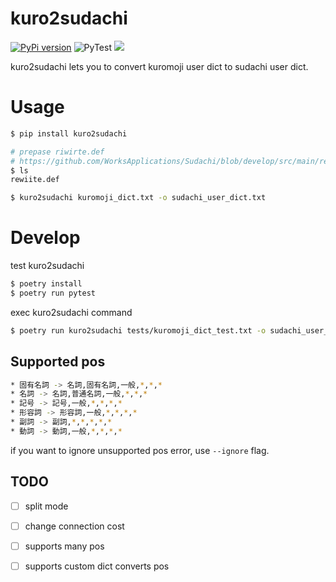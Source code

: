 # kuro2sudachi

[![PyPi version](https://img.shields.io/pypi/v/kuro2sudachi.svg)](https://pypi.python.org/pypi/kuro2sudachi/)
![PyTest](https://github.com/po3rin/kuro2sudachi/workflows/PyTest/badge.svg)
[![](https://img.shields.io/badge/python-3.9+-blue.svg)](https://www.python.org/downloads/release/python-390/)

kuro2sudachi lets you to convert kuromoji user dict to sudachi user dict.

# Usage

```sh
$ pip install kuro2sudachi

# prepase riwirte.def
# https://github.com/WorksApplications/Sudachi/blob/develop/src/main/resources/rewrite.def
$ ls
rewiite.def

$ kuro2sudachi kuromoji_dict.txt -o sudachi_user_dict.txt
```

# Develop

test kuro2sudachi

```sh
$ poetry install
$ poetry run pytest
```

exec kuro2sudachi command

```sh
$ poetry run kuro2sudachi tests/kuromoji_dict_test.txt -o sudachi_user_dict.txt
```

## Supported pos

```sh
* 固有名詞 -> 名詞,固有名詞,一般,*,*,*
* 名詞 -> 名詞,普通名詞,一般,*,*,*
* 記号 -> 記号,一般,*,*,*,*
* 形容詞 -> 形容詞,一般,*,*,*,*
* 副詞 -> 副詞,*,*,*,*,*
* 動詞 -> 動詞,一般,*,*,*,*
```

if you want to ignore unsupported pos error, use `--ignore` flag.

## TODO

- [ ] split mode
- [ ] change connection cost
- [ ] supports many pos
- [ ] supports custom dict converts pos

